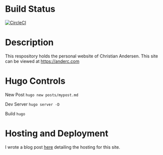 # Build Status

[![CircleCI](https://circleci.com/gh/wcchristian/anderc-com/tree/master.svg?style=svg)](https://circleci.com/gh/wcchristian/anderc-com/tree/master)

# Description

This respository holds the personal website of Christian Andersen. This site can be viewed at https://anderc.com

# Hugo Controls

New Post
`hugo new posts/mypost.md`

Dev Server
`hugo server -D`

Build
`hugo`

# Hosting and Deployment

I wrote a blog post [here](./content/posts/hosting-on-s3.md) detailing the hosting for this site.
